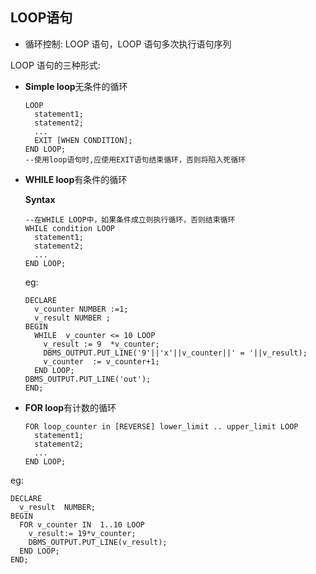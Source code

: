 ## LOOP语句

- 循环控制: LOOP 语句，LOOP 语句多次执行语句序列

LOOP 语句的三种形式:

- **Simple loop**无条件的循环

  ```plsql
  LOOP
  	statement1;
  	statement2;
  	...
  	EXIT [WHEN CONDITION];
  END LOOP;
  --使用loop语句时,应使用EXIT语句结束循环，否则将陷入死循环
  ```

- **WHILE loop**有条件的循环

  **Syntax**

  ```PLSQL
  --在WHILE LOOP中，如果条件成立则执行循环，否则结束循环
  WHILE condition LOOP
  	statement1;
  	statement2;
  	...
  END LOOP;
  ```

  eg:

  ```plsql
  DECLARE
    v_counter NUMBER :=1;
    v_result NUMBER ;
  BEGIN
    WHILE  v_counter <= 10 LOOP
      v_result := 9  *v_counter;
      DBMS_OUTPUT.PUT_LINE('9'||'x'||v_counter||' = '||v_result);
      v_counter  := v_counter+1;
    END LOOP;
  DBMS_OUTPUT.PUT_LINE('out');
  END;
  ```

- **FOR loop**有计数的循环

  ```plsql
  FOR loop_counter in [REVERSE] lower_limit .. upper_limit LOOP
  	statement1;
  	statement2;
  	...
  END LOOP;
  ```
  
eg:
  
  ```plsql
  DECLARE
    v_result  NUMBER;
  BEGIN
    FOR v_counter IN  1..10 LOOP
      v_result:= 19*v_counter;
      DBMS_OUTPUT.PUT_LINE(v_result);
    END LOOP;
  END;
  ```
  
  
